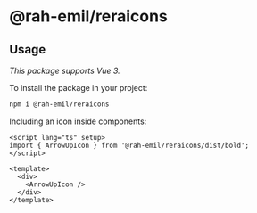 # @rah-emil/reraicons

## Usage
*This package supports Vue 3.*

To install the package in your project:
```sh
npm i @rah-emil/reraicons
```

Including an icon inside components:
```vue
<script lang="ts" setup>
import { ArrowUpIcon } from '@rah-emil/reraicons/dist/bold';
</script>

<template>
  <div>
    <ArrowUpIcon />
  </div>
</template>
```
